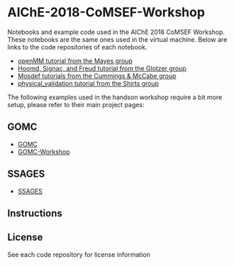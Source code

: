 # AIChE-2018-CoMSEF-Workshop
Notebooks and example code used in the AIChE 2018 CoMSEF Workshop. These notebooks are the same ones used in the virtual machine.
Below are links to the code repositories of each notebook.

* [openMM tutorial from the Mayes group](https://github.com/team-mayes) 
* [Hoomd, Signac, and Freud tutorial from the Glotzer group](https://bitbucket.org/glotzer/aiche-2018-hoomd-signac-freud/src/master/)
 * [Mosdef tutorials from the Cummings & McCabe group](https://github.com/mosdef-hub/mosdef_tutorials)
 * [physical_validation tutorial from the Shirts group](https://github.com/shirtsgroup/physical_validation_workshop)
 
 The following examples used in the handson workshop require a bit more setup, please refer to their main project pages:
 
 ## GOMC 
 
 * [GOMC](https://github.com/GOMC-WSU/GOMC)
 * [GOMC-Workshop](https://github.com/GOMC-WSU/Workshop/tree/AIChE)
 
 ## SSAGES
 
 * [SSAGES](https://github.com/MICCoM/SSAGES-public)
 
## Instructions  

## License 

See each code repository for license information
